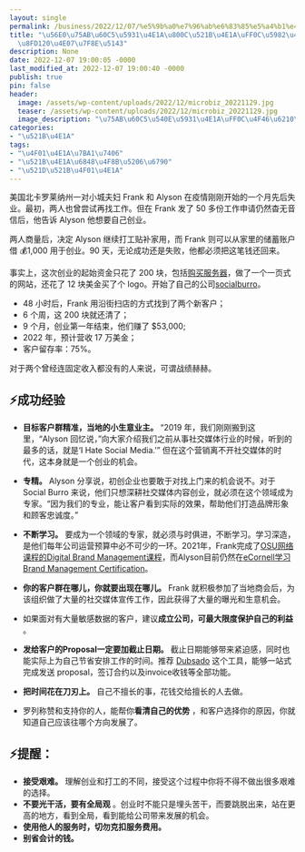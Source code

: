 ```yaml
---
layout: single
permalink: /business/2022/12/07/%e5%9b%a0%e7%96%ab%e6%83%85%e5%a4%b1%e4%b8%9a%e8%80%8c%e5%88%9b%e4%b8%9a%ef%bc%8c%e5%a6%82%e4%bb%8a%e5%b9%b4%e5%85%a5%e8%bf%9120%e4%b8%87%e7%be%8e%e5%85%83/
title: "\u56E0\u75AB\u60C5\u5931\u4E1A\u800C\u521B\u4E1A\uFF0C\u5982\u4ECA\u5E74\u5165\
  \u8FD120\u4E07\u7F8E\u5143"
description: None
date: 2022-12-07 19:00:05 -0000
last_modified_at: 2022-12-07 19:00:40 -0000
publish: true
pin: false
header:
  image: /assets/wp-content/uploads/2022/12/microbiz_20221129.jpg
  teaser: /assets/wp-content/uploads/2022/12/microbiz_20221129.jpg
  image_description: "\u75AB\u60C5\u540E\u5931\u4E1A\uFF0C\u4F46\u6210\u529F\u521B\u4E1A\u6848\u4F8B"
categories:
- "\u521B\u4E1A"
tags:
- "\u4F01\u4E1A\u7BA1\u7406"
- "\u521B\u4E1A\u6848\u4F8B\u5206\u6790"
- "\u521D\u521B\u4F01\u4E1A"
---
```

美国北卡罗莱纳州一对小城夫妇 Frank 和 Alyson 在疫情刚刚开始的一个月先后失业。最初，两人也曾尝试再找工作。但在 Frank 发了 50 多份工作申请仍然杳无音信后，他告诉 Alyson 他想要自己创业。

两人商量后，决定 Alyson 继续打工贴补家用，而 Frank 则可以从家里的储蓄账户借 💰1,000 用于创业。90 天，无论成功还是失败，他都必须把这笔钱还回来。

事实上，这次创业的起始资金只花了 200 块，包括[购买服务器](https://aswebuild.com/business/2021/01/21/%e5%9b%9b%e5%a4%a7wordpress%e6%89%98%e7%ae%a1%e6%9c%8d%e5%8a%a1%e5%95%86/)，做了一个一页式的网站，还花了 12 块美金买了个 logo。开始了自己的公司[socialburro](https://www.socialburro.com)。

* 48 小时后，Frank 用沿街扫店的方式找到了两个新客户；
* 6 个周，这 200 块就还清了；
* 9 个月，创业第一年结束，他们赚了 $53,000;
* 2022 年，预计营收 17 万美金；
* 客户留存率：75%。

对于两个曾经连固定收入都没有的人来说，可谓战绩赫赫。

## ⚡成功经验

* **目标客户群精准，当地的小生意业主。** “2019 年，我们刚刚搬到这里，“Alyson 回忆说，”向大家介绍我们之前从事社交媒体行业的时候，听到的最多的话，就是‘I Hate Social Media.’” 但在这个营销离不开社交媒体的时代，这本身就是一个创业的机会。
* **专精。** Alyson 分享说，初创企业也要敢于对找上门来的机会说不。对于 Social Burro 来说，他们只想深耕社交媒体内容创业，就必须在这个领域成为专家。“因为我们的专业，能让客户看到实际的效果，帮助他们打造品牌形象和顾客忠诚度。”
* **不断学习。** 要成为一个领域的专家，就必须与时俱进，不断学习。学习深造，是他们每年公司运营预算中必不可少的一环。2021年，Frank完成了[OSU网络课程的Digital Brand Management课程](https://business.oregonstate.edu/programs/continuing-and-professional-education/digital-brand-mgmt)，而Alyson目前仍然在[eCornell学习Brand Management Certification](https://ecornell.cornell.edu/certificates/marketing/brand-management/)。
* **你的客户群在哪儿，你就要出现在哪儿。** Frank 就积极参加了当地商会后，为该组织做了大量的社交媒体宣传工作，因此获得了大量的曝光和生意机会。

* 如果面对有大量敏感数据的客户，建议**成立公司，可最大限度保护自己的利益** 。
* **发给客户的Proposal一定要加截止日期。** 截止日期能够带来紧迫感，同时也能实际上为自己节省安排工作的时间。推荐 [Dubsado](https://aswebuild.com/business/2022/07/18/%e5%ae%a2%e6%88%b7%e7%ae%a1%e7%90%86%e5%b7%a5%e5%85%b7dubsado%ef%bc%9a%e6%88%91%e8%8a%b1%e5%be%97%e6%9c%80%e5%80%bc%e7%9a%84400%e7%be%8e%e5%85%83/) 这个工具，能够一站式完成发送 proposal，签订合约以及invoice收钱等全部功能。
* **把时间花在刀刃上。** 自己不擅长的事，花钱交给擅长的人去做。
* 罗列称赞和支持你的人，能帮你**看清自己的优势** ，和客户选择你的原因，你就知道自己应该往哪个方向发展了。

## ⚡提醒：

* **接受艰难。** 理解创业和打工的不同，接受这个过程中你将不得不做出很多艰难的选择。
* **不要光干活，要有全局观** 。创业时不能只是埋头苦干，而要跳脱出来，站在更高的地方，看到全局，看到能给公司带来发展的机会。
* **使用他人的服务时，切勿克扣服务费用。**
* **别省会计的钱。**
